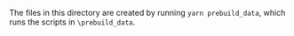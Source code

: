 The files in this directory are created by running `yarn prebuild_data`,
which runs the scripts in `\prebuild_data`.
